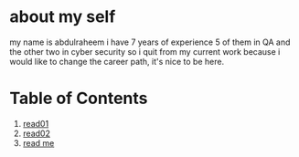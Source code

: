 # about my self 
my name is abdulraheem i have 7 years of experience 5 of them in QA and the other two in cyber security so i quit from my current work because i would like to change the career path, it's nice to be here.

# Table of Contents
1. [read01](https://github.com/Asaqa988/reading-notes-repo/blob/main/read%2001.md)
2. [read02](https://github.com/Asaqa988/reading-notes-repo/blob/main/read%2002.md)
3. [read me](https://github.com/Asaqa988/reading-notes-repo/blob/main/README.md)